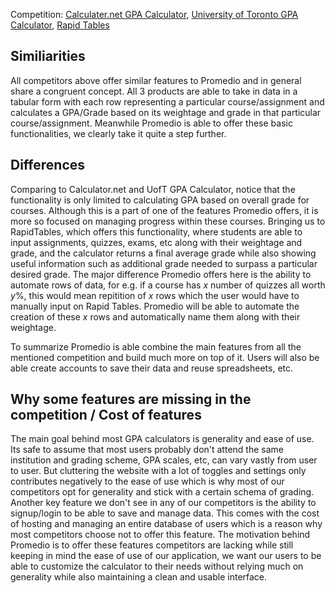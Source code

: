 Competition: [Calculater.net GPA Calculator](https://www.calculator.net/gpa-calculator.html), [University of Toronto GPA Calculator](https://gpacalc.utoronto.ca/calculator/#/),
[Rapid Tables](https://www.rapidtables.com/calc/grade/grade-calculator.html)

## Similiarities
All competitors above offer similar features to Promedio and in general share a congruent concept. All 3 products are able to take in data in a tabular form with each row representing a particular course/assignment and calculates a GPA/Grade based on its weightage and grade in that particular course/assignment. Meanwhile Promedio is able to offer these basic functionalities, we clearly take it quite a step further.

## Differences
Comparing to Calculator.net and UofT GPA Calculator, notice that the functionality is only limited to calculating GPA based on overall grade for courses. Although this is a part of one of the features Promedio offers, it is more so focused on managing progress within these courses. Bringing us to RapidTables, which offers this functionality, where students are able to input assignments, quizzes, exams, etc along with their weightage and grade, and the calculator returns a final average grade while also showing useful information such as additional grade needed to surpass a particular desired grade. The major difference Promedio offers here is the ability to automate rows of data, for e.g. if a course has $x$ number of quizzes all worth $y$%, this would mean repitition of $x$ rows which the user would have to manually input on Rapid Tables. Promedio will be able to automate the creation of these $x$ rows and automatically name them along with their weightage. 

To summarize Promedio is able combine the main features from all the mentioned competition and build much more on top of it. Users will also be able create accounts to save their data and reuse spreadsheets, etc.

## Why some features are missing in the competition / Cost of features
The main goal behind most GPA calculators is generality and ease of use. Its safe to assume that most users probably don't attend the same institution and grading scheme, GPA scales, etc, can vary vastly from user to user. But cluttering the website with a lot of toggles and settings only contributes negatively to the ease of use which is why most of our competitors opt for generality and stick with a certain schema of grading. Another key feature we don't see in any of our competitors is the ability to signup/login to be able to save and manage data. This comes with the cost of hosting and managing an entire database of users which is a reason why most competitors choose not to offer this feature. The motivation behind Promedio is to offer these features competitors are lacking while still keeping in mind the ease of use of our application, we want our users to be able to customize the calculator to their needs without relying much on generality while also maintaining a clean and usable interface.